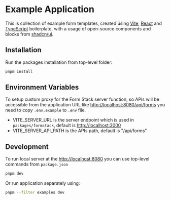 # Example Application

This is collection of example form templates, created using [Vite](https://vitejs.dev), [React](https://react.dev) and [TypeScript](https://www.typescriptlang.org) boilerplate, with a usage of open-source components and blocks from [shadcn/ui](https://ui.shadcn.com).

## Installation

Run the packages installation from top-level folder:

```bash
pnpm install
```

## Environment Variables

To setup custom proxy for the Form Stack server function, so APIs will be accessible from the application URL like <http://localhost:8080/api/forms> you need to copy `.env.example` to `.env` file.

- VITE_SERVER_URL is the server endpoint which is used in `packages/formstack`, default is <http://localhost:3000>
- VITE_SERVER_API_PATH is the APIs path, default is "/api/forms"

## Development

To run local server at the <http://localhost:8080> you can use top-level commands from `package.json`

```bash
pnpm dev
```

Or run application separately using:

```bash
pnpm --filter examples dev
```

